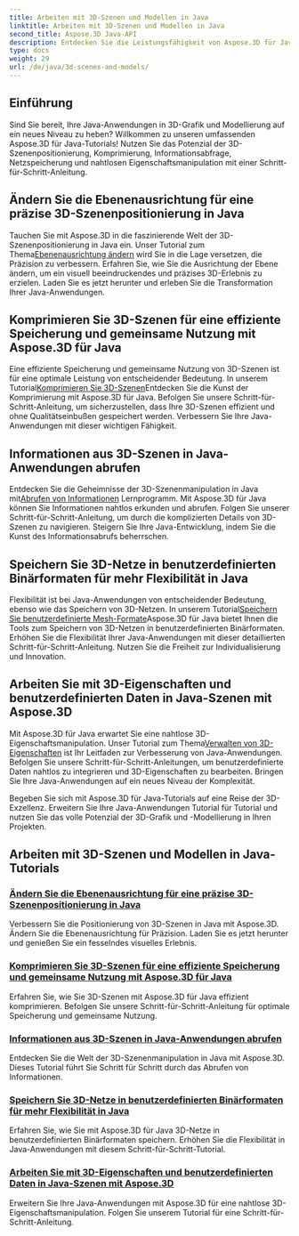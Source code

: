 ```yaml
---
title: Arbeiten mit 3D-Szenen und Modellen in Java
linktitle: Arbeiten mit 3D-Szenen und Modellen in Java
second_title: Aspose.3D Java-API
description: Entdecken Sie die Leistungsfähigkeit von Aspose.3D für Java in unseren Tutorials. Verbessern Sie die Präzision, Speichereffizienz und Manipulation von 3D-Szenen in Ihren Java-Anwendungen.
type: docs
weight: 29
url: /de/java/3d-scenes-and-models/
---
```

## Einführung

Sind Sie bereit, Ihre Java-Anwendungen in 3D-Grafik und Modellierung auf ein neues Niveau zu heben? Willkommen zu unseren umfassenden Aspose.3D für Java-Tutorials! Nutzen Sie das Potenzial der 3D-Szenenpositionierung, Komprimierung, Informationsabfrage, Netzspeicherung und nahtlosen Eigenschaftsmanipulation mit einer Schritt-für-Schritt-Anleitung.

## Ändern Sie die Ebenenausrichtung für eine präzise 3D-Szenenpositionierung in Java

 Tauchen Sie mit Aspose.3D in die faszinierende Welt der 3D-Szenenpositionierung in Java ein. Unser Tutorial zum Thema[Ebenenausrichtung ändern](./change-plane-orientation/) wird Sie in die Lage versetzen, die Präzision zu verbessern. Erfahren Sie, wie Sie die Ausrichtung der Ebene ändern, um ein visuell beeindruckendes und präzises 3D-Erlebnis zu erzielen. Laden Sie es jetzt herunter und erleben Sie die Transformation Ihrer Java-Anwendungen.

## Komprimieren Sie 3D-Szenen für eine effiziente Speicherung und gemeinsame Nutzung mit Aspose.3D für Java

 Eine effiziente Speicherung und gemeinsame Nutzung von 3D-Szenen ist für eine optimale Leistung von entscheidender Bedeutung. In unserem Tutorial[Komprimieren Sie 3D-Szenen](./compress-3d-scenes/)Entdecken Sie die Kunst der Komprimierung mit Aspose.3D für Java. Befolgen Sie unsere Schritt-für-Schritt-Anleitung, um sicherzustellen, dass Ihre 3D-Szenen effizient und ohne Qualitätseinbußen gespeichert werden. Verbessern Sie Ihre Java-Anwendungen mit dieser wichtigen Fähigkeit.

## Informationen aus 3D-Szenen in Java-Anwendungen abrufen

 Entdecken Sie die Geheimnisse der 3D-Szenenmanipulation in Java mit[Abrufen von Informationen](./get-scene-information/) Lernprogramm. Mit Aspose.3D für Java können Sie Informationen nahtlos erkunden und abrufen. Folgen Sie unserer Schritt-für-Schritt-Anleitung, um durch die komplizierten Details von 3D-Szenen zu navigieren. Steigern Sie Ihre Java-Entwicklung, indem Sie die Kunst des Informationsabrufs beherrschen.

## Speichern Sie 3D-Netze in benutzerdefinierten Binärformaten für mehr Flexibilität in Java

 Flexibilität ist bei Java-Anwendungen von entscheidender Bedeutung, ebenso wie das Speichern von 3D-Netzen. In unserem Tutorial[Speichern Sie benutzerdefinierte Mesh-Formate](./save-custom-mesh-formats/)Aspose.3D für Java bietet Ihnen die Tools zum Speichern von 3D-Netzen in benutzerdefinierten Binärformaten. Erhöhen Sie die Flexibilität Ihrer Java-Anwendungen mit dieser detaillierten Schritt-für-Schritt-Anleitung. Nutzen Sie die Freiheit zur Individualisierung und Innovation.

## Arbeiten Sie mit 3D-Eigenschaften und benutzerdefinierten Daten in Java-Szenen mit Aspose.3D

 Mit Aspose.3D für Java erwartet Sie eine nahtlose 3D-Eigenschaftsmanipulation. Unser Tutorial zum Thema[Verwalten von 3D-Eigenschaften](./managing-3d-properties-scenes/) ist Ihr Leitfaden zur Verbesserung von Java-Anwendungen. Befolgen Sie unsere Schritt-für-Schritt-Anleitungen, um benutzerdefinierte Daten nahtlos zu integrieren und 3D-Eigenschaften zu bearbeiten. Bringen Sie Ihre Java-Anwendungen auf ein neues Niveau der Komplexität.

Begeben Sie sich mit Aspose.3D für Java-Tutorials auf eine Reise der 3D-Exzellenz. Erweitern Sie Ihre Java-Anwendungen Tutorial für Tutorial und nutzen Sie das volle Potenzial der 3D-Grafik und -Modellierung in Ihren Projekten.
## Arbeiten mit 3D-Szenen und Modellen in Java-Tutorials
### [Ändern Sie die Ebenenausrichtung für eine präzise 3D-Szenenpositionierung in Java](./change-plane-orientation/)
Verbessern Sie die Positionierung von 3D-Szenen in Java mit Aspose.3D. Ändern Sie die Ebenenausrichtung für Präzision. Laden Sie es jetzt herunter und genießen Sie ein fesselndes visuelles Erlebnis.
### [Komprimieren Sie 3D-Szenen für eine effiziente Speicherung und gemeinsame Nutzung mit Aspose.3D für Java](./compress-3d-scenes/)
Erfahren Sie, wie Sie 3D-Szenen mit Aspose.3D für Java effizient komprimieren. Befolgen Sie unsere Schritt-für-Schritt-Anleitung für optimale Speicherung und gemeinsame Nutzung.
### [Informationen aus 3D-Szenen in Java-Anwendungen abrufen](./get-scene-information/)
Entdecken Sie die Welt der 3D-Szenenmanipulation in Java mit Aspose.3D. Dieses Tutorial führt Sie Schritt für Schritt durch das Abrufen von Informationen.
### [Speichern Sie 3D-Netze in benutzerdefinierten Binärformaten für mehr Flexibilität in Java](./save-custom-mesh-formats/)
Erfahren Sie, wie Sie mit Aspose.3D für Java 3D-Netze in benutzerdefinierten Binärformaten speichern. Erhöhen Sie die Flexibilität in Java-Anwendungen mit diesem Schritt-für-Schritt-Tutorial.
### [Arbeiten Sie mit 3D-Eigenschaften und benutzerdefinierten Daten in Java-Szenen mit Aspose.3D](./managing-3d-properties-scenes/)
Erweitern Sie Ihre Java-Anwendungen mit Aspose.3D für eine nahtlose 3D-Eigenschaftsmanipulation. Folgen Sie unserem Tutorial für eine Schritt-für-Schritt-Anleitung.